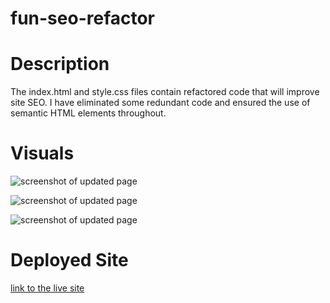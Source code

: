 # fun-seo-refactor

# Description
The index.html and style.css files contain refactored code that will improve site SEO. I have eliminated some redundant code and ensured the use of semantic HTML elements throughout.

# Visuals
![screenshot of updated page](https://imgur.com/1SzKs5U)

![screenshot of updated page](https://imgur.com/I1Tl34l)

![screenshot of updated page](https://imgur.com/0NfABlQ)


# Deployed Site
[link to the live site](https://sean-duiser.github.io/fun-seo-refactor/) 
